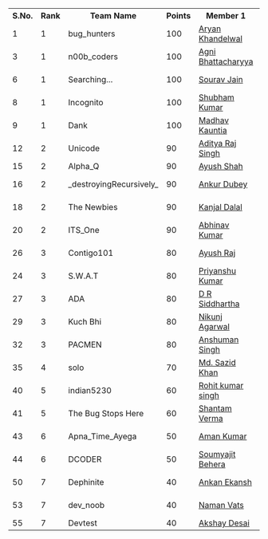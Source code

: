 <table>
  <tr>
  <th>S.No.</th><th>Rank</th><th>Team Name</th><th>Points</th><th>Member 1</th><th>Member 2</th><th>Member 3</th>
  </tr>
    <tr>
  <td>1</td><td>1</td><td>bug_hunters</td><td>100</td><td><a href="https://github.com/aryan2906">Aryan Khandelwal</a></td><td><a href="https://github.com/alokratn62">Tanmay Sinha</a></td><td><a href="https://github.com/IshaanG">Ishaan Gupta</a></td>
  </tr>
  <tr>
    <td>3</td><td>1</td><td>n00b_coders</td><td>100</td><td><a href="https://github.com/PyAgni">Agni Bhattacharyya</a></td><td><a href="https://github.com/priyam125">Priyam</a></td><td></td>
  <tr>
  <td>6</td><td>1</td><td>Searching...</td><td>100</td><td><a href="https://github.com/SouravJain01">Sourav Jain</a></td><td><a href="https://github.com/Simardeep19">Simardeep Singh</a></td><td><a href="https://github.com/Ankajvi">Parag Mittal</a></td>
  </tr>
  <tr>
    <td>8</td><td>1</td><td>Incognito</td><td>100</td><td><a href="https://github.com/scheleon">Shubham Kumar</a></td><td><a href="https://github.com/Bhavyakala">Bhavya Kala</a></td><td></td>
  </tr>
  <tr>
    <td>9</td><td>1</td><td>Dank</td><td>100</td><td><a href = "https://github.com/madhavkauntia">Madhav Kauntia</a></td><td><a href="https://github.com/ygyash">Yash Goyal</a></td><td><a href="https://github.com/skbro">Sanskar Agarwal</a></td>
  </tr>
  <tr>
    <td>12</td><td>2</td><td>Unicode</td><td>90</td><td><a href = "https://github.com/AdityaRajSingh">Aditya Raj Singh</a></td><td><a href="https://github.com/Manya1998">Manya Mansi</a></td><td></td>
  </tr>
  <tr>
    <td>15</td><td>2</td><td>Alpha_Q</td><td>90</td><td><a href = "https://github.com/shahayush457">Ayush Shah</a></td><td></td><td></td>
  </tr>
  <tr>
    <td>16</td><td>2</td><td>_destroyingRecursively_</td><td>90</td><td><a href = "https://github.com/ankurdubey521">Ankur Dubey</a></td><td><a href = "https://github.com/saksham20189575">Saksham Arora</a></td><td></td>
  </tr>
  <tr>
    <td>18</td><td>2</td><td>The Newbies</td><td>90</td><td><a href = "https://github.com/LoneWolfKJ">Kanjal Dalal</a></td><td><a href = "https://github.com/aayushgarg-03">Aayush Garg</a></td><td></td>
  </tr>
  <tr>
  <td>20</td><td>2</td><td>ITS_One</td><td>90</td><td><a href = "https://github.com/Abhinav-grd">Abhinav Kumar</a></td><td><a href = "https://github.com/RahulRexx">Rahul Agarwal</a></td><td></td>
  </tr>
  <tr>
  <td>26</td><td>3</td><td>Contigo101</td><td>80</td><td><a href="https://github.com/rajayush012">Ayush Raj</a></td><td><a href="https://github.com/SamriddhiShrivas">Samriddhi Shrivas</a></td><td></td>
  </tr>
   <tr>
  <td>24</td><td>3</td><td>S.W.A.T</td><td>80</td><td><a href = "https://github.com/priyanshucode">Priyanshu Kumar</a></td><td><a href = "https://github.com/sportykush">Kushagra Singh</a></td><td></td>
  </tr>
  <tr>
  <td>27</td><td>3</td><td>ADA</td><td>80</td><td><a href="https://github.com/drs-11">D R Siddhartha</a></td><td><a href="https://github.com/a-coder-hack">Avinish kumar</a></td><td><a href="https://github.com/ajitg1">Ajit Garg</a></td>
  </tr>
  <tr>
    <td>29</td><td>3</td><td>Kuch Bhi</td><td>80</td><td><a href = "https://github.com/nikunjagarwal321">Nikunj Agarwal</a></td><td><a href = "https://github.com/abbas5253">Abbas Ismail</td><td><a href="https://github.com/lucifer-7">Ishan Bakshi</a></td>
  </tr>
  <tr>
    <td>32</td><td>3</td><td>PACMEN</td><td>80</td><td><a href = "https://github.com/anshuman10398">Anshuman Singh</a></td><td><a href = "https://github.com/sohamantrolikar">Soham Antrolikar</a></td><td><a href = "https://github.com/chay2199">Chaitanya Tyagi</a></td>
  </tr>
  <tr>
    <td>35</td>
    <td>4</td>
    <td>solo</td>
    <td>70</td>
    <td>
      <a href="https://github.com/sazid18">Md. Sazid Khan</a>
    </td>
    <td>
    </td>
    <td>
    </td>
  </tr>
  <tr>
  <td>40</td><td>5</td><td>indian5230</td><td>60</td><td><a href="https://github.com/Rohit-5230">Rohit kumar singh</a></td><td></td><td></td>
  </tr>
   <tr>
  <td>41</td><td>5</td><td>The Bug Stops Here</td><td>60</td><td><a href="https://github.com/shantamv">Shantam Verma</a></td><td></td><td></td>
  </tr>
  <tr>   
      <tr>
 <td>43</td><td>6</td><td>Apna_Time_Ayega</td><td>50</td><td><a href="https://github.com/amankumarkeshu">Aman Kumar</a></td><td><a href="https://github.com/mynk322">MAYANK PADIA</a></td><td></td>
  </tr>
    
  <td>44</td><td>6</td><td>DCODER</td><td>50</td><td><a href="https://github.com/soumyajit4419">Soumyajit Behera</a></td><td></td><td></td>
  </tr>
  <tr>

  <td>50</td><td>7</td><td>Dephinite</td><td>40</td><td><a href="https://github.com/ankan-ekansh">Ankan Ekansh</a></td><td><a href="https://github.com/sucrose1729/">Himanshu Shekhar</a></td><td><a href="https://github.com/aashirwad1">Aashirwad Kumar</a></td>
  </tr>
 
 
   <tr>
  <td>53</td><td>7</td><td>dev_noob</td><td>40</td><td><a href="https://github.com/namanvats">Naman Vats</a></td><td><a href="https://github.com/goyaldhara">Dhara Goyal</a></td><td></td>
  </tr>
  
  <tr>
  <td>55</td><td>7</td><td>Devtest</td><td>40</td><td><a href="https://github.com/akshaydesai26">Akshay Desai</a></td><td></td><td></td>
  </tr>
  
</table>


